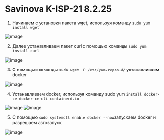 # Savinova K-ISP-21 8.2.25
1. Начинаем с установки пакета wget, используя команду ``` sudo yum install wget ```
   
![image](https://github.com/user-attachments/assets/f5a266e4-198d-4bfc-ad12-3e4c3dae1731)

2. Далее устанавливаем пакет curl с помощью команды ``` sudo yum install curl ```
   
![image](https://github.com/user-attachments/assets/6ea4a9f9-8743-476f-bc5b-9941644ebe5b)

3. С помощью команды ``` sudo wget -P /etc/yum.repos.d/ ``` устанавливаем docker

![image](https://github.com/user-attachments/assets/826c9bf0-6a7b-4098-a16c-6560a6f184f2)

4. Устанавливаем docker, используя команду sudo yum ``` install docker-ce docker-ce-cli containerd.io ```

![image](https://github.com/user-attachments/assets/3b99f2b3-db3b-4ace-8063-35bea3465781)
![image](https://github.com/user-attachments/assets/a565ba48-96f7-4ee5-9d63-e31a6622648a)

5. С помощью ``` sudo systemctl enable docker --now ```запускаем docker и разрешаем автозапуск

![image](https://github.com/user-attachments/assets/978f74c7-b98e-4f31-8a6d-5613cb703c32)
